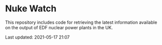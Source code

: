 # Nuke Watch

This repository includes code for retrieving the latest information available on the output of EDF nuclear power plants in the UK.

Last updated: 2021-05-17 21:07